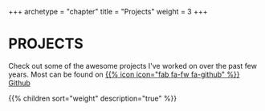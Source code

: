 +++
archetype = "chapter"
title = "Projects"
weight = 3
+++

# PROJECTS

Check out some of the awesome projects I've worked on over the past few years. Most can be found on [{{% icon icon="fab fa-fw fa-github" %}} Github](https://github.com/petemyron)

{{% children sort="weight" description="true" %}}